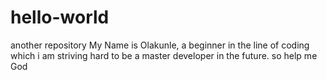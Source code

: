 # hello-world
another repository
My Name is Olakunle, a beginner in the line of coding which i am striving hard to be a master developer in the future. so help me God
